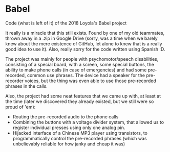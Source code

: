 # Babel
Code (what is left of it) of the 2018 Loyola's Babel project

It really is a miracle that this still exists. Found by one of my old teammates, thrown away in a .zip in Google Drive (sorry, was a time when we barely knew about the mere existence of GitHub, let alone to knew that is a really good idea to use it). Also, really sorry for the code written using Spanish :D.

The project was mainly for people with psychomotor/speech disabilities, consisting of a special board, with a screen, some special buttons, the ability to make phone calls (in case of emergencies) and had some pre-recorded, common use phrases. The device had a speaker for the pre-recorder voices, but the thing was even able to use those pre-recorded phrases in the calls.

Also, the project had some neat features that we came up with, at least at the time (later we discovered they already existed, but we still were so proud of 'em):

* Routing the pre-recorded audio to the phone calls
* Combining the buttons with a voltage divider system, that allowed us to register individual presses using only one analog pin.
* Hijacked interface of a Chinese MP3 player using transistors, to programmatically control the pre-recorded phrases (which was unbelievably reliable for how janky and cheap it was)
